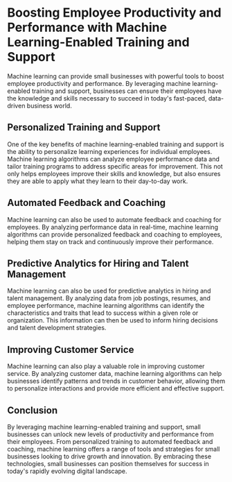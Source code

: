 Boosting Employee Productivity and Performance with Machine Learning-Enabled Training and Support
===================================================================================================================================================================

Machine learning can provide small businesses with powerful tools to boost employee productivity and performance. By leveraging machine learning-enabled training and support, businesses can ensure their employees have the knowledge and skills necessary to succeed in today's fast-paced, data-driven business world.

Personalized Training and Support
---------------------------------

One of the key benefits of machine learning-enabled training and support is the ability to personalize learning experiences for individual employees. Machine learning algorithms can analyze employee performance data and tailor training programs to address specific areas for improvement. This not only helps employees improve their skills and knowledge, but also ensures they are able to apply what they learn to their day-to-day work.

Automated Feedback and Coaching
-------------------------------

Machine learning can also be used to automate feedback and coaching for employees. By analyzing performance data in real-time, machine learning algorithms can provide personalized feedback and coaching to employees, helping them stay on track and continuously improve their performance.

Predictive Analytics for Hiring and Talent Management
-----------------------------------------------------

Machine learning can also be used for predictive analytics in hiring and talent management. By analyzing data from job postings, resumes, and employee performance, machine learning algorithms can identify the characteristics and traits that lead to success within a given role or organization. This information can then be used to inform hiring decisions and talent development strategies.

Improving Customer Service
--------------------------

Machine learning can also play a valuable role in improving customer service. By analyzing customer data, machine learning algorithms can help businesses identify patterns and trends in customer behavior, allowing them to personalize interactions and provide more efficient and effective support.

Conclusion
----------

By leveraging machine learning-enabled training and support, small businesses can unlock new levels of productivity and performance from their employees. From personalized training to automated feedback and coaching, machine learning offers a range of tools and strategies for small businesses looking to drive growth and innovation. By embracing these technologies, small businesses can position themselves for success in today's rapidly evolving digital landscape.
